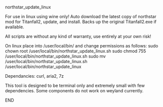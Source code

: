 northstar_update_linux

For use in linux using wine only!
Auto download the latest copy of northstar mod for Titanfall2, update, and install.
Backs up the original Titanfall2.exe if available.

All scripts are without any kind of warranty, use entirely at your own risk!

On linux place into /user/local/bin/ and change permissions as follows: 
sudo chown root /user/local/bin/northstar_update_linux.sh 
sudo chmod 755 /user/local/bin/northstar_update_linux.sh 
sudo mv /user/local/bin/northstar_update_linux.sh /user/local/bin/northstar_update_linux

Dependancies: curl, aria2, 7z

This tool is designed to be terminal only and extremely small with few dependencies. Some components do not work on weyland currently.

END
